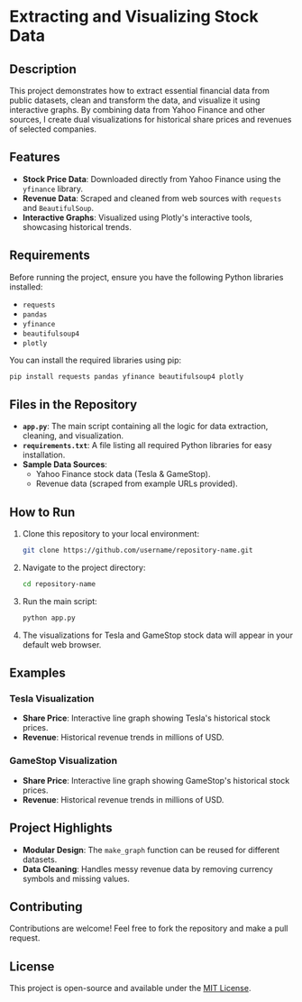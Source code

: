 # Extracting and Visualizing Stock Data

## Description
This project demonstrates how to extract essential financial data from public datasets, clean and transform the data, and visualize it using interactive graphs. By combining data from Yahoo Finance and other sources, I create dual visualizations for historical share prices and revenues of selected companies.

## Features
- **Stock Price Data**: Downloaded directly from Yahoo Finance using the `yfinance` library.
- **Revenue Data**: Scraped and cleaned from web sources with `requests` and `BeautifulSoup`.
- **Interactive Graphs**: Visualized using Plotly's interactive tools, showcasing historical trends.

## Requirements
Before running the project, ensure you have the following Python libraries installed:
- `requests`
- `pandas`
- `yfinance`
- `beautifulsoup4`
- `plotly`

You can install the required libraries using pip:
```bash
pip install requests pandas yfinance beautifulsoup4 plotly
```

## Files in the Repository
- **`app.py`**: The main script containing all the logic for data extraction, cleaning, and visualization.
- **`requirements.txt`**: A file listing all required Python libraries for easy installation.
- **Sample Data Sources**:
  - Yahoo Finance stock data (Tesla & GameStop).
  - Revenue data (scraped from example URLs provided).

## How to Run
1. Clone this repository to your local environment:
   ```bash
   git clone https://github.com/username/repository-name.git
   ```
2. Navigate to the project directory:
   ```bash
   cd repository-name
   ```
3. Run the main script:
   ```bash
   python app.py
   ```
4. The visualizations for Tesla and GameStop stock data will appear in your default web browser.

## Examples
### Tesla Visualization
- **Share Price**: Interactive line graph showing Tesla's historical stock prices.
- **Revenue**: Historical revenue trends in millions of USD.

### GameStop Visualization
- **Share Price**: Interactive line graph showing GameStop's historical stock prices.
- **Revenue**: Historical revenue trends in millions of USD.

## Project Highlights
- **Modular Design**: The `make_graph` function can be reused for different datasets.
- **Data Cleaning**: Handles messy revenue data by removing currency symbols and missing values.

## Contributing
Contributions are welcome! Feel free to fork the repository and make a pull request.

## License
This project is open-source and available under the [MIT License](https://opensource.org/licenses/MIT).
